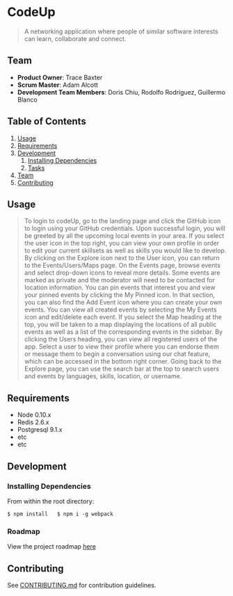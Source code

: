 # CodeUp

> A networking application where people of similar software interests can learn, collaborate and connect.

## Team

  - __Product Owner__: Trace Baxter
  - __Scrum Master__: Adam Alcott
  - __Development Team Members__: Doris Chiu, Rodolfo Rodriguez, Guillermo Blanco

## Table of Contents

1. [Usage](#Usage)
1. [Requirements](#requirements)
1. [Development](#development)
    1. [Installing Dependencies](#installing-dependencies)
    1. [Tasks](#tasks)
1. [Team](#team)
1. [Contributing](#contributing)

## Usage

> To login to codeUp, go to the landing page and click the GitHub icon to login using your GitHub credentials. Upon successful login, you will be greeted by all the upcoming local events in your area. If you select the user icon in the top right, you can view your own profile in order to edit your current skillsets as well as skills you would like to develop. By clicking on the Explore icon next to the User icon, you can return to the Events/Users/Maps page. On the Events page, browse events and select drop-down icons to reveal more details. Some events are marked as private and the moderator will need to be contacted for location information. You can pin events that interest you and view your pinned events by clicking the My Pinned icon. In that section, you can also find the Add Event icon where you can create your own events. You can view all created events by selecting the My Events icon and edit/delete each event. If you select the Map heading at the top, you will be taken to a map displaying the locations of all public events as well as a list of the corresponding events in the sidebar.  By clicking the Users heading, you can view all registered users of the app. Select a user to view their profile where you can endorse them or message them to begin a conversation using our chat feature, which can be accessed in the bottom right corner. Going back to the Explore page, you can use the search bar at the top to search users and events by languages, skills, location, or username. 

## Requirements

- Node 0.10.x
- Redis 2.6.x
- Postgresql 9.1.x
- etc
- etc

## Development

### Installing Dependencies

From within the root directory:

`
$ npm install  
$ npm i -g webpack
`

### Roadmap

View the project roadmap [here](LINK_TO_PROJECT_ISSUES)


## Contributing

See [CONTRIBUTING.md](_CONTRIBUTING.md) for contribution guidelines.
